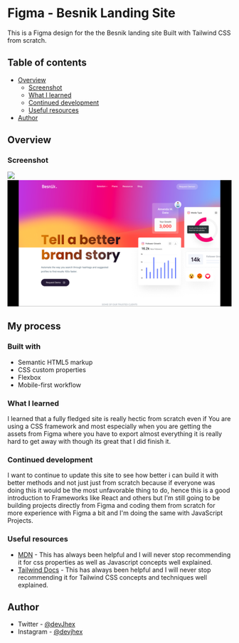 # Figma - Besnik Landing Site

This is a Figma design for the the Besnik landing site Built with Tailwind CSS from scratch.

## Table of contents

- [Overview](#overview)
  - [Screenshot](#screenshot)
  - [What I learned](#what-i-learned)
  - [Continued development](#continued-development)
  - [Useful resources](#useful-resources)
- [Author](#author)



## Overview

### Screenshot

![](./screenshot.jpg)
![Design preview for the Besnik Landing Site](./design/screenshot1.png)



## My process

### Built with

- Semantic HTML5 markup
- CSS custom properties
- Flexbox
- Mobile-first workflow

### What I learned
I learned that a fully fledged site is really hectic from scratch even if You are using a CSS framework and most especially when you are getting the assets from Figma where you have to export almost everything it is really hard to get away with though its great that I did finish it.



### Continued development
I want to continue to update this site to see how better i can build it with better methods and not just just from scratch because if everyone was doing this it would be the most unfavorable thing to do, hence this is a good introduction to Frameworks like React and others but I'm still going to be building projects directly from Figma and coding them from scratch for more experience with Figma a bit and I'm doing the same with JavaScript Projects.


### Useful resources

- [MDN](https://developer.mozilla.org) - This has always been helpful and I will never stop recommending it for css properties as well as Javascript concepts well explained.
- [Tailwind Docs](https://tailwindcss.com) - This has always been helpful and I will never stop recommending it for Tailwind CSS concepts and techniques well explained.


## Author
- Twitter - [@devJhex](https://www.twitter.com/devJhex)
- Instagram - [@devjhex](https://www.instagram.com/devjhex)

